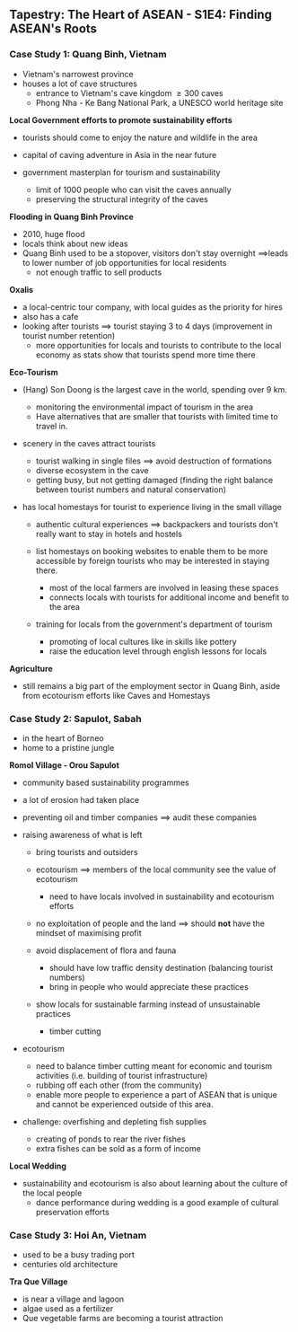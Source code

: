 ## Tapestry: The Heart of ASEAN - S1E4: Finding ASEAN's Roots

### Case Study 1: Quang Binh, Vietnam
- Vietnam's narrowest province
- houses a lot of cave structures
	- entrance to Vietnam's cave kingdom $\ge 300$ caves
	- Phong Nha - Ke Bang National Park, a UNESCO world heritage site

**Local Government efforts to promote sustainability efforts**
- tourists should come to enjoy the nature and wildlife in the area
- capital of caving adventure in Asia in the near future

- government masterplan for tourism and sustainability
	- limit of 1000 people who can visit the caves annually
	- preserving the structural integrity of the caves

**Flooding in Quang Binh Province**
- 2010, huge flood
- locals think about new ideas
- Quang Binh used to be a stopover, visitors don't stay overnight $\implies$leads to lower number of job opportunities for local residents
	- not enough traffic to sell products

**Oxalis**
- a local-centric tour company, with local guides as the priority for hires
- also has a cafe
- looking after tourists $\implies$ tourist staying 3 to 4 days (improvement in tourist number retention)
	- more opportunities for locals and tourists to contribute to the local economy as stats show that tourists spend more time there

**Eco-Tourism**
- (Hang) Son Doong is the largest cave in the world, spending over 9 km.
	- monitoring the environmental impact of tourism in the area
	- Have alternatives that are smaller that tourists with limited time to travel in.

- scenery in the caves attract tourists
	- tourist walking in single files $\implies$ avoid destruction of formations
	- diverse ecosystem in the cave
	- getting busy, but not getting damaged (finding the right balance between tourist numbers and natural conservation)

- has local homestays for tourist to experience living in the small village
	- authentic cultural experiences $\implies$ backpackers and tourists don't really want to stay in hotels and hostels
	- list homestays on booking websites to enable them to be more accessible by foreign tourists who may be interested in staying there.
		- most of the local farmers are involved in leasing these spaces
		- connects locals with tourists for additional income and benefit to the area

	- training for locals from the government's department of tourism
		- promoting of local cultures like in skills like pottery
		- raise the education level through english lessons for locals

**Agriculture**
- still remains a big part of the employment sector in Quang Binh, aside from ecotourism efforts like Caves and Homestays

### Case Study 2: Sapulot, Sabah
- in the heart of Borneo
- home to a pristine jungle

**Romol Village - Orou Sapulot**
- community based sustainability programmes
- a lot of erosion had taken place
- preventing oil and timber companies $\implies$ audit these companies
- raising awareness of what is left
	- bring tourists and outsiders
	- ecotourism $\implies$ members of the local community see the value of ecotourism
		- need to have locals involved in sustainability and ecotourism efforts
	- no exploitation of people and the land $\implies$ should **not** have the mindset of maximising profit

	- avoid displacement of flora and fauna
		- should have low traffic density destination (balancing tourist numbers)
		- bring in people who would appreciate these practices

	- show locals for sustainable farming instead of unsustainable practices
		- timber cutting

- ecotourism
	- need to balance timber cutting meant for economic and tourism activities (i.e. building of tourist infrastructure)
	- rubbing off each other (from the community)
	- enable more people to experience a part of ASEAN that is unique and cannot be experienced outside of this area.

- challenge: overfishing and depleting fish supplies
	- creating of ponds to rear the river fishes
	- extra fishes can be sold as a form of income


**Local Wedding**
- sustainability and ecotourism is also about learning about the culture of the local people
	- dance performance during wedding is a good example of cultural preservation efforts

### Case Study 3: Hoi An, Vietnam
- used to be a busy trading port
- centuries old architecture

**Tra Que Village**
- is near a village and lagoon
- algae used as a fertilizer
- Que vegetable farms are becoming a tourist attraction
